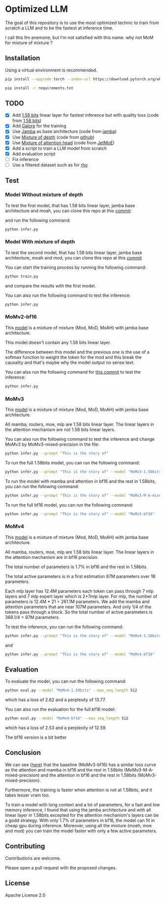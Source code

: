 # Optimized LLM

The goal of this repository is to use the most optimized technic to train from scratch a LLM and to be the fastest at inference time.

I call this llm anemone, but I'm not satisfied with this name.
why not MoM for mixture of mixture ?

## Installation

Using a virtual environment is recommended.


```bash
pip install --upgrade torch --index-url https://download.pytorch.org/whl/cu121 
```


```bash
pip install -r requirements.txt
```


## TODO

- [x] Add [1.58 bits](https://arxiv.org/abs/2402.17764) linear layer for fastest inference but with quality loss (code from [1.58 bits](https://github.com/kyegomez/BitNet))
- [x] Add [Galore](https://arxiv.org/abs/2403.03507) for the training
- [x] Use [Jamba](https://arxiv.org/abs/2403.19887) as base architecture (code from [jamba](https://huggingface.co/ai21labs/Jamba-v0.1))
- [x] Use [Mixture of depth](https://arxiv.org/abs/2404.02258)  (code from [github](https://github.com/sramshetty/mixture-of-depths))
- [x] Use [Mixture of attention head](https://arxiv.org/abs/2210.05144) (code from [JetMoE](https://github.com/myshell-ai/JetMoE))
- [x] Add a script to train a LLM model from scratch
- [x] Add evaluation script
- [ ] Fix inference 
- [ ] Use a filtered dataset such as for [rho](https://github.com/microsoft/rho)

## Test

### Model Without mixture of depth

To test the first model, that has 1.58 bits linear layer, jamba base architecture and moah, you can clone this repo at this [commit](https://github.com/ostix360/optimized-LLM/tree/8878e0f0bd764f85ce2ea56790a95f9837fb2fe4):


and run the following command:

```bash
python infer.py
```

### Model With mixture of depth

To test the second model, that has 1.58 bits linear layer, jamba base architecture, moah and mod, you can clone this repo at this [commit](https://github.com/ostix360/optimized-LLM/tree/7cc2e6f39b69864e0cc80ca8b767229c536e6793)

You can start the training process by running the following command:

```bash
python train.py
```

and compare the results with the first model.

You can also run the following command to test the inference:

```bash
python infer.py
```

### MoMv2-bf16 

This [model](https://huggingface.co/Ostixe360/MoMv2-bf16) is a mixture of mixture (Mod, MoD, MoAH) with jamba base architecture.

This model doesn't contain any 1.58 bits linear layer. 

The difference between this model and the previous one is the use of a softmax function to weight the token for the mod and this break the causality and that's maybe why the model output no sense text.

You can also run the following command for [this commit](https://github.com/ostix360/optimized-LLM/tree/e223f9fa7bd136cfd836ceee522e1d98b97b08af) to test the inference:

```bash
python infer.py
```

### MoMv3 

This [model](https://huggingface.co/Ostixe360/MoMv3-mixed-precision) is a mixture of mixture (Mod, MoD, MoAH) with jamba base architecture.

All mamba, routers, moe, mlp are 1.58 bits linear layer. The linear layers in the attention mechanism are not 1.58 bits linear layers.

You can also run the following command to test the inference and change MoMv3 by MoMv3-mixed-precision in the file:

```bash
python infer.py --prompt "This is the story of"
```

To run the full 1.58bits model, you can run the following command:

```bash
python infer.py --prompt "This is the story of" --model "MoMv3-1.58bits"
```

To run the model with mamba and attention in bf16 and the rest in 1.58bits, you can run the following command:

```bash
python infer.py --prompt "This is the story of" --model "MoMv3-M-A-mixed-precision"
```

To run the full bf16 model, you can run the following command:

```bash
python infer.py --prompt "This is the story of" --model "MoMv3-bf16"
```

### MoMv4

This [model](https://huggingface.co/Ostixe360/MoMv4-1.58bits) is a mixture of mixture (Mod, MoD, MoAH) with jamba base architecture.

All mamba, routers, moe, mlp are 1.58 bits linear layer. The linear layers in the attention mechanism are in bf16 precision.

The total number of parameters is 1.7% in bf16 and the rest in 1.58bits.

The total active parameters is in a first estimation 87M parameters over 1B parameters.

Each mlp layer has 12.4M parameters each token can pass through 7 mlp layers and 7 mlp expert layer which is 2*7mlp layer.
For mlp, the number of parameters is 12.4M * 21 = 261.1M parameters.
We add the mamba and attention parameters that are near 107M parameters.
And only 1/4 of the tokens pass through a block. So the total number of active parameters is 368.1/4 = 87M parameters.

To test the inference, you can run the following command:

```bash
python infer.py --prompt "This is the story of" --model "MoMv4-1.58bits"
```

and 
    
```bash
python infer.py --prompt "This is the story of" --model "MoMv4-bf16"
```

## Evaluation

To evaluate the model, you can run the following command:

```bash
python eval.py --model "MoMv4-1.58bits" --max_seq_length 512
```

which has a loss of 2.62 and a perplexity of 13.77.

You can also run the evaluation for the full bf16 model:

```bash
python eval.py --model "MoMv4-bf16" --max_seq_length 512
```

which has a loss of 2.53 and a perplexity of 12.59.

The bf16 version is a bit better


## Conclusion

We can see ([here](https://wandb.ai/ostix360/Mixture%20of%20mixture%20(mod,%20moah%20moe))) that the baseline (MoMv3-bf16) has a similar loss curve as the attention and mamba in bf16 and the rest in 1.58bits (MoMv3-M-A-mixed-precision) and the attention in bf16 and the rest in 1.58bits (MoMv3-mixed-precision).

Furthermore, the training is faster when attention is not at 1.58bits, and it takes lesser vram too.

To train a model with long context and a lot of parameters, for a fast and low memory inference, I found that using the jamba architecture and with all linear layer in 1.58bits excepted for the attention mechanism's layers can be a godd strategy.
With only 1.7% of parameters in bf16, the model can fit in cheap gpu during inference.
Moreover, using all the mixture (moeh, moe and mod) you can train the model faster with only a few active parameters.


## Contributing

Contributions are welcome.

Please open a pull request with the proposed changes.

## License

Apache License 2.0
